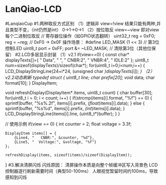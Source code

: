 # LanQiao-LCD
#LanqiaoCup
#1.两种取反方式区别
（1）逻辑非
view=!view
结果只能有两种,并且类型不变，（int仍然是int）
0->1->0->1
（2）按位取反
view=~view
即对view每个二进制位取反
// 寄存器位操作（如GPIO状态翻转）
uint32_t reg = 0xF0;
reg = ~reg;  // 0xF0 → 0x0F
操作场景：
#define LED_MASK (1 << 3)  // 第3位控制LED
uint8_t port = 0xFF;
port &= ~LED_MASK;  // 清除第3位（其他位保留）
#2.LCD多层显示封装
（1）v2.1
if(view==0)
	{
		const char* displayTexts[]={
			"       Data",
			" ",
			"   CNBR:2",
			"   VNBR:4",
			"   IDLE:2"
		};
		uint8_t num=sizeof(displayTexts)/sizeof(char*);
		for(uint8_t i=0;i<num;i++)
	{
		LCD_DisplayStringLine(24+i*24, (unsigned char *)displayTexts[i]);
	}
 （2）v2.2动态刷新
 typedef struct {
    uint8_t line;
    char prefix[20];
    void* data;
    char format[10];
} DisplayItem;

void refreshDisplay(DisplayItem* items, uint8_t count) {
    char buffer[30];
    for(uint8_t i = 0; i < count; i++) {
        if(strcmp(items[i].format, "%f") == 0) {
            sprintf(buffer, "%s%.2f", items[i].prefix, *(float*)items[i].data);
        }
        else {
            sprintf(buffer, "%s%d", items[i].prefix, *(int*)items[i].data);
        }
        LCD_DisplayStringLine(items[i].line, (uint8_t*)buffer);
    }
}

// 使用示例
if(view == 0) {
    int counter = 2;
    float voltage = 3.3f;
    
    DisplayItem items[] = {
        {Line4, "   CNBR:", &counter, "%d"},
        {Line5, "  Voltage:", &voltage, "%f"}
    };
    
    refreshDisplay(items, sizeof(items)/sizeof(DisplayItem));
}
#3.解决清屏闪烁
闪烁原因：
清屏操作本质是向整个帧缓冲区写入背景色
LCD控制器逐行刷新需要时间（典型50-100ms）
人眼视觉暂留时间约100ms，导致感知到闪烁


